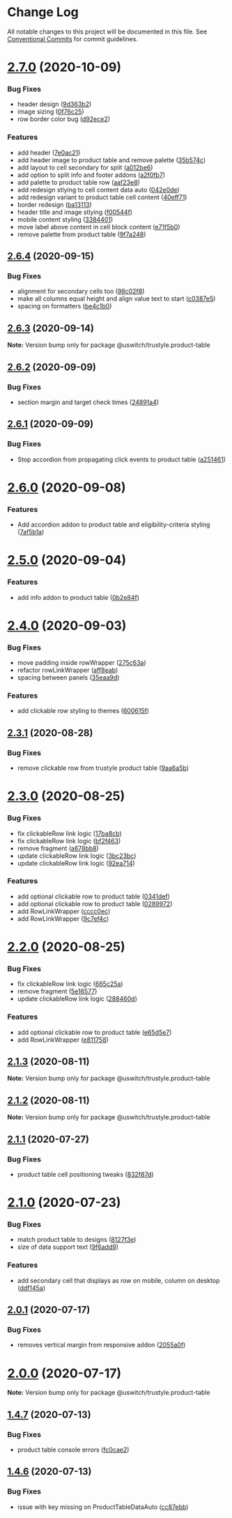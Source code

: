 # Change Log

All notable changes to this project will be documented in this file.
See [Conventional Commits](https://conventionalcommits.org) for commit guidelines.

# [2.7.0](https://github.com/uswitch/trustyle/compare/@uswitch/trustyle.product-table@2.6.6...@uswitch/trustyle.product-table@2.7.0) (2020-10-09)


### Bug Fixes

* header design ([9d363b2](https://github.com/uswitch/trustyle/commit/9d363b2))
* image sizing ([0f76c25](https://github.com/uswitch/trustyle/commit/0f76c25))
* row border color bug ([d92ece2](https://github.com/uswitch/trustyle/commit/d92ece2))


### Features

* add header ([7e0ac21](https://github.com/uswitch/trustyle/commit/7e0ac21))
* add header image to product table and remove palette ([35b574c](https://github.com/uswitch/trustyle/commit/35b574c))
* add layout to cell secondary for split ([a012be6](https://github.com/uswitch/trustyle/commit/a012be6))
* add option to split info and footer addons ([a2f0fb7](https://github.com/uswitch/trustyle/commit/a2f0fb7))
* add palette to product table row ([aaf23e8](https://github.com/uswitch/trustyle/commit/aaf23e8))
* add redesign stlying to cell content data auto ([042e0de](https://github.com/uswitch/trustyle/commit/042e0de))
* add redesign variant to product table cell content ([40eff71](https://github.com/uswitch/trustyle/commit/40eff71))
* border redesign ([ba13113](https://github.com/uswitch/trustyle/commit/ba13113))
* header title and image stlying ([f00544f](https://github.com/uswitch/trustyle/commit/f00544f))
* mobile content styling ([3384401](https://github.com/uswitch/trustyle/commit/3384401))
* move label above content in cell block content ([e71f5b0](https://github.com/uswitch/trustyle/commit/e71f5b0))
* remove palette from product table ([9f7a248](https://github.com/uswitch/trustyle/commit/9f7a248))





## [2.6.4](https://github.com/uswitch/trustyle/compare/@uswitch/trustyle.product-table@2.6.2...@uswitch/trustyle.product-table@2.6.4) (2020-09-15)


### Bug Fixes

* alignment for secondary cells too ([98c02f8](https://github.com/uswitch/trustyle/commit/98c02f8))
* make all columns equal height and align value text to start ([c0387e5](https://github.com/uswitch/trustyle/commit/c0387e5))
* spacing on formatters ([be4c1b0](https://github.com/uswitch/trustyle/commit/be4c1b0))





## [2.6.3](https://github.com/uswitch/trustyle/compare/@uswitch/trustyle.product-table@2.6.2...@uswitch/trustyle.product-table@2.6.3) (2020-09-14)

**Note:** Version bump only for package @uswitch/trustyle.product-table





## [2.6.2](https://github.com/uswitch/trustyle/compare/@uswitch/trustyle.product-table@2.6.1...@uswitch/trustyle.product-table@2.6.2) (2020-09-09)


### Bug Fixes

* section margin and target check times ([24891a4](https://github.com/uswitch/trustyle/commit/24891a4))





## [2.6.1](https://github.com/uswitch/trustyle/compare/@uswitch/trustyle.product-table@2.6.0...@uswitch/trustyle.product-table@2.6.1) (2020-09-09)


### Bug Fixes

* Stop accordion from propagating click events to product table ([a251461](https://github.com/uswitch/trustyle/commit/a251461))





# [2.6.0](https://github.com/uswitch/trustyle/compare/@uswitch/trustyle.product-table@2.5.0...@uswitch/trustyle.product-table@2.6.0) (2020-09-08)


### Features

* Add accordion addon to product table and eligibility-criteria styling ([7af5b1a](https://github.com/uswitch/trustyle/commit/7af5b1a))





# [2.5.0](https://github.com/uswitch/trustyle/compare/@uswitch/trustyle.product-table@2.4.0...@uswitch/trustyle.product-table@2.5.0) (2020-09-04)


### Features

* add info addon to product table ([0b2e84f](https://github.com/uswitch/trustyle/commit/0b2e84f))





# [2.4.0](https://github.com/uswitch/trustyle/compare/@uswitch/trustyle.product-table@2.3.3...@uswitch/trustyle.product-table@2.4.0) (2020-09-03)


### Bug Fixes

* move padding inside rowWrapper ([275c63a](https://github.com/uswitch/trustyle/commit/275c63a))
* refactor rowLinkWrapper ([aff8eab](https://github.com/uswitch/trustyle/commit/aff8eab))
* spacing between panels ([35eaa9d](https://github.com/uswitch/trustyle/commit/35eaa9d))


### Features

* add clickable row styling to themes ([600615f](https://github.com/uswitch/trustyle/commit/600615f))





## [2.3.1](https://github.com/uswitch/trustyle/compare/@uswitch/trustyle.product-table@2.3.1...@uswitch/trustyle.product-table@2.3.1) (2020-08-28)


### Bug Fixes

* remove clickable row from trustyle product table ([9aa6a5b](https://github.com/uswitch/trustyle/commit/9aa6a5b))





# [2.3.0](https://github.com/uswitch/trustyle/compare/@uswitch/trustyle.product-table@2.1.3...@uswitch/trustyle.product-table@2.3.0) (2020-08-25)


### Bug Fixes

* fix clickableRow link logic ([17ba8cb](https://github.com/uswitch/trustyle/commit/17ba8cb))
* fix clickableRow link logic ([bf2f463](https://github.com/uswitch/trustyle/commit/bf2f463))
* remove fragment ([a678bb8](https://github.com/uswitch/trustyle/commit/a678bb8))
* update clickableRow link logic ([3bc23bc](https://github.com/uswitch/trustyle/commit/3bc23bc))
* update clickableRow link logic ([92ea714](https://github.com/uswitch/trustyle/commit/92ea714))


### Features

* add optional clickable row to product table ([0341def](https://github.com/uswitch/trustyle/commit/0341def))
* add optional clickable row to product table ([0289972](https://github.com/uswitch/trustyle/commit/0289972))
* add RowLinkWrapper ([cccc0ec](https://github.com/uswitch/trustyle/commit/cccc0ec))
* add RowLinkWrapper ([9c7ef4c](https://github.com/uswitch/trustyle/commit/9c7ef4c))





# [2.2.0](https://github.com/uswitch/trustyle/compare/@uswitch/trustyle.product-table@2.1.3...@uswitch/trustyle.product-table@2.2.0) (2020-08-25)


### Bug Fixes

* fix clickableRow link logic ([665c25a](https://github.com/uswitch/trustyle/commit/665c25a))
* remove fragment ([5e16577](https://github.com/uswitch/trustyle/commit/5e16577))
* update clickableRow link logic ([288460d](https://github.com/uswitch/trustyle/commit/288460d))


### Features

* add optional clickable row to product table ([e65d5e7](https://github.com/uswitch/trustyle/commit/e65d5e7))
* add RowLinkWrapper ([e811758](https://github.com/uswitch/trustyle/commit/e811758))





## [2.1.3](https://github.com/uswitch/trustyle/compare/@uswitch/trustyle.product-table@2.1.2...@uswitch/trustyle.product-table@2.1.3) (2020-08-11)

**Note:** Version bump only for package @uswitch/trustyle.product-table





## [2.1.2](https://github.com/uswitch/trustyle/compare/@uswitch/trustyle.product-table@2.1.1...@uswitch/trustyle.product-table@2.1.2) (2020-08-11)

**Note:** Version bump only for package @uswitch/trustyle.product-table





## [2.1.1](https://github.com/uswitch/trustyle/compare/@uswitch/trustyle.product-table@2.1.0...@uswitch/trustyle.product-table@2.1.1) (2020-07-27)


### Bug Fixes

* product table cell positioning tweaks ([832f87d](https://github.com/uswitch/trustyle/commit/832f87d))





# [2.1.0](https://github.com/uswitch/trustyle/compare/@uswitch/trustyle.product-table@2.0.1...@uswitch/trustyle.product-table@2.1.0) (2020-07-23)


### Bug Fixes

* match product table to designs ([8127f3e](https://github.com/uswitch/trustyle/commit/8127f3e))
* size of data support text ([9f6add9](https://github.com/uswitch/trustyle/commit/9f6add9))


### Features

* add secondary cell that displays as row on mobile, column on desktop ([ddf145a](https://github.com/uswitch/trustyle/commit/ddf145a))





## [2.0.1](https://github.com/uswitch/trustyle/compare/@uswitch/trustyle.product-table@2.0.0...@uswitch/trustyle.product-table@2.0.1) (2020-07-17)


### Bug Fixes

* removes vertical margin from responsive addon ([2055a0f](https://github.com/uswitch/trustyle/commit/2055a0f))





# [2.0.0](https://github.com/uswitch/trustyle/compare/@uswitch/trustyle.product-table@1.4.7...@uswitch/trustyle.product-table@2.0.0) (2020-07-17)

**Note:** Version bump only for package @uswitch/trustyle.product-table





## [1.4.7](https://github.com/uswitch/trustyle/compare/@uswitch/trustyle.product-table@1.4.6...@uswitch/trustyle.product-table@1.4.7) (2020-07-13)


### Bug Fixes

* product table console errors ([fc0cae2](https://github.com/uswitch/trustyle/commit/fc0cae2))





## [1.4.6](https://github.com/uswitch/trustyle/compare/@uswitch/trustyle.product-table@1.4.5...@uswitch/trustyle.product-table@1.4.6) (2020-07-13)


### Bug Fixes

* issue with key missing on ProductTableDataAuto ([cc87ebb](https://github.com/uswitch/trustyle/commit/cc87ebb))
